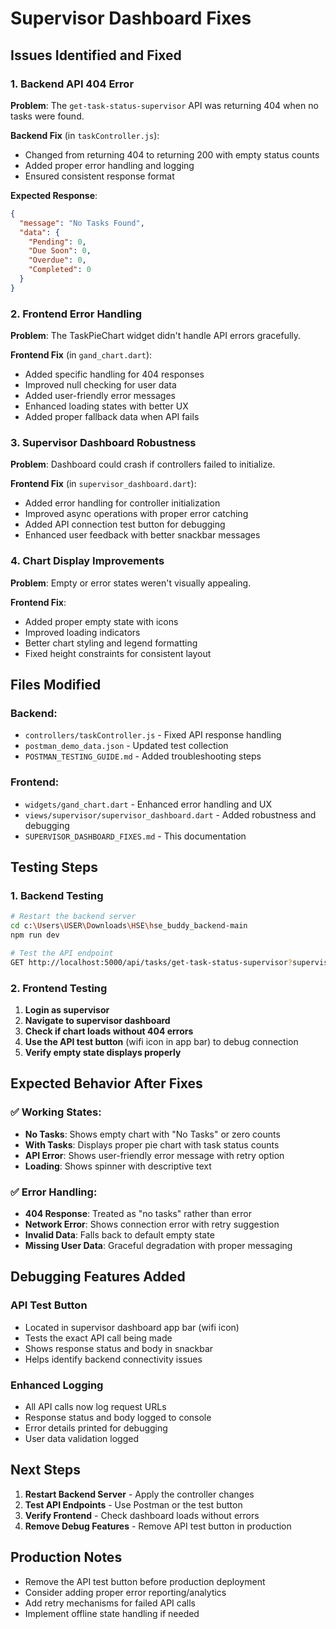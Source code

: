 # Supervisor Dashboard Fixes

## Issues Identified and Fixed

### 1. **Backend API 404 Error**
**Problem**: The `get-task-status-supervisor` API was returning 404 when no tasks were found.

**Backend Fix** (in `taskController.js`):
- Changed from returning 404 to returning 200 with empty status counts
- Added proper error handling and logging
- Ensured consistent response format

**Expected Response**:
```json
{
  "message": "No Tasks Found",
  "data": {
    "Pending": 0,
    "Due Soon": 0,
    "Overdue": 0,
    "Completed": 0
  }
}
```

### 2. **Frontend Error Handling**
**Problem**: The TaskPieChart widget didn't handle API errors gracefully.

**Frontend Fix** (in `gand_chart.dart`):
- Added specific handling for 404 responses
- Improved null checking for user data
- Added user-friendly error messages
- Enhanced loading states with better UX
- Added proper fallback data when API fails

### 3. **Supervisor Dashboard Robustness**
**Problem**: Dashboard could crash if controllers failed to initialize.

**Frontend Fix** (in `supervisor_dashboard.dart`):
- Added error handling for controller initialization
- Improved async operations with proper error catching
- Added API connection test button for debugging
- Enhanced user feedback with better snackbar messages

### 4. **Chart Display Improvements**
**Problem**: Empty or error states weren't visually appealing.

**Frontend Fix**:
- Added proper empty state with icons
- Improved loading indicators
- Better chart styling and legend formatting
- Fixed height constraints for consistent layout

## Files Modified

### Backend:
- `controllers/taskController.js` - Fixed API response handling
- `postman_demo_data.json` - Updated test collection
- `POSTMAN_TESTING_GUIDE.md` - Added troubleshooting steps

### Frontend:
- `widgets/gand_chart.dart` - Enhanced error handling and UX
- `views/supervisor/supervisor_dashboard.dart` - Added robustness and debugging
- `SUPERVISOR_DASHBOARD_FIXES.md` - This documentation

## Testing Steps

### 1. Backend Testing
```bash
# Restart the backend server
cd c:\Users\USER\Downloads\HSE\hse_buddy_backend-main
npm run dev

# Test the API endpoint
GET http://localhost:5000/api/tasks/get-task-status-supervisor?supervisorId=YOUR_SUPERVISOR_ID
```

### 2. Frontend Testing
1. **Login as supervisor**
2. **Navigate to supervisor dashboard**
3. **Check if chart loads without 404 errors**
4. **Use the API test button** (wifi icon in app bar) to debug connection
5. **Verify empty state displays properly**

## Expected Behavior After Fixes

### ✅ **Working States**:
- **No Tasks**: Shows empty chart with "No Tasks" or zero counts
- **With Tasks**: Displays proper pie chart with task status counts
- **API Error**: Shows user-friendly error message with retry option
- **Loading**: Shows spinner with descriptive text

### ✅ **Error Handling**:
- **404 Response**: Treated as "no tasks" rather than error
- **Network Error**: Shows connection error with retry suggestion
- **Invalid Data**: Falls back to default empty state
- **Missing User Data**: Graceful degradation with proper messaging

## Debugging Features Added

### API Test Button
- Located in supervisor dashboard app bar (wifi icon)
- Tests the exact API call being made
- Shows response status and body in snackbar
- Helps identify backend connectivity issues

### Enhanced Logging
- All API calls now log request URLs
- Response status and body logged to console
- Error details printed for debugging
- User data validation logged

## Next Steps

1. **Restart Backend Server** - Apply the controller changes
2. **Test API Endpoints** - Use Postman or the test button
3. **Verify Frontend** - Check dashboard loads without errors
4. **Remove Debug Features** - Remove API test button in production

## Production Notes

- Remove the API test button before production deployment
- Consider adding proper error reporting/analytics
- Add retry mechanisms for failed API calls
- Implement offline state handling if needed
